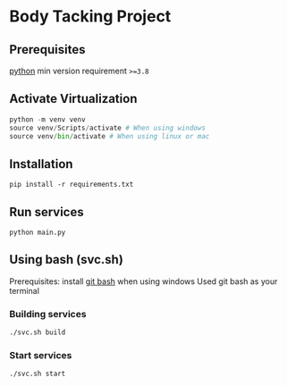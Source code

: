 # Body Tacking Project

## Prerequisites
[python](https://www.python.org/downloads/) min version requirement `>=3.8`

## Activate Virtualization
``` python
python -m venv venv
source venv/Scripts/activate # When using windows
source venv/bin/activate # When using linux or mac
```

## Installation
```
pip install -r requirements.txt
```

## Run services
```
python main.py
```


## Using bash (svc.sh)
Prerequisites: install [git bash]() when using windows
Used git bash as your terminal

### Building services
``` bash
./svc.sh build
```
### Start services
``` bash
./svc.sh start
```
